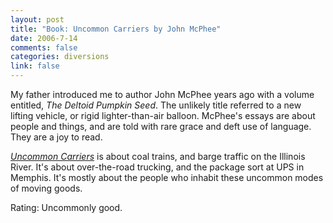 ```yaml
--- 
layout: post
title: "Book: Uncommon Carriers by John McPhee"
date: 2006-7-14
comments: false
categories: diversions
link: false
---
```

My father introduced me to author John McPhee years ago with a volume entitled, <i>The Deltoid Pumpkin Seed</i>. The unlikely title referred to a new lifting vehicle, or rigid lighter-than-air balloon. McPhee's essays are about people and things, and are told with rare grace and deft use of language. They are a joy to read.

<i><a href="http://www.amazon.com/gp/product/0374280398/sr=8-1/qid=1152922235/ref=pd_bbs_1/104-0902243-2034365?ie=UTF8" title="Uncommon Carriers">Uncommon Carriers</a></i> is about coal trains, and barge traffic on the Illinois River. It's about over-the-road trucking, and the package sort at UPS in Memphis. It's mostly about the people who inhabit these uncommon modes of moving goods.

Rating: Uncommonly good.
